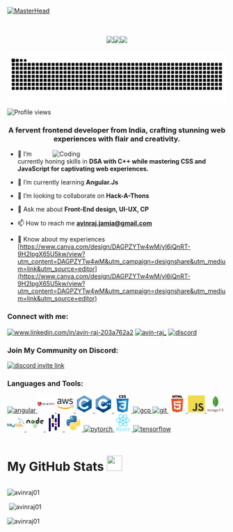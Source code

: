  [![MasterHead](https://i.pinimg.com/originals/90/70/32/9070324cdfc07c68d60eed0c39e77573.gif)](https://Avinraj01.io)

<h1 align="center"><img src="https://media.giphy.com/media/hvRJCLFzcasrR4ia7z/giphy.gif" width="35"><img src="https://readme-typing-svg.herokuapp.com?center=true&size=28&color=F758D4&background=FFFFFF00&lines=-CIAO-FOLKS+My_Self_AVIN_RAJ;" /><img src="https://media.giphy.com/media/hvRJCLFzcasrR4ia7z/giphy.gif" width="35"></h1>
<a align="center" href="#-my-github-stats--"><img align="center" src="https://raw.githubusercontent.com/BEPb/BEPb/output/github-contribution-grid-snake.svg" alt="GitHub Streak" /></a>

<p align="left">
  <img src="https://komarev.com/ghpvc/?username=avinraj01&color=blueviolet&style=flat-square&label=Profile+Views" alt="Profile views" width="200" height="35">
</p>  

<h3 align="center">A fervent frontend developer from India, crafting stunning web experiences with flair and creativity.</h3>
<img align="right" alt="Coding" width="400" src="https://i.pinimg.com/originals/8b/35/fe/8b35fef55fba1a201c9c7a11d3ec3d64.gif">





- 🔭 I’m currently honing skills in **DSA with C++ while mastering CSS and JavaScript for captivating web experiences.**

- 🌱 I’m currently learning **Angular.Js**

- 👯 I’m looking to collaborate on **Hack-A-Thons**

- 💬 Ask me about **Front-End design, UI-UX, CP**

- 📫 How to reach me **avinraj.jamia@gmail.com**

- 📄 Know about my experiences [https://www.canva.com/design/DAGPZYTw4wM/yl6iQnRT-9H2IpgX65U5kw/view?utm_content=DAGPZYTw4wM&utm_campaign=designshare&utm_medium=link&utm_source=editor](https://www.canva.com/design/DAGPZYTw4wM/yl6iQnRT-9H2IpgX65U5kw/view?utm_content=DAGPZYTw4wM&utm_campaign=designshare&utm_medium=link&utm_source=editor)

<h3 align="left">Connect with me:</h3>
<p align="left">
<a href="https://linkedin.com/in/www.linkedin.com/in/avin-raj-203a762a2" target="blank"><img align="center" src="https://raw.githubusercontent.com/rahuldkjain/github-profile-readme-generator/master/src/images/icons/Social/linked-in-alt.svg" alt="www.linkedin.com/in/avin-raj-203a762a2" height="30" width="40" /></a>
<a href="https://www.leetcode.com/avin-raj_" target="blank"><img align="center" src="https://raw.githubusercontent.com/rahuldkjain/github-profile-readme-generator/master/src/images/icons/Social/leet-code.svg" alt="avin-raj_" height="30" width="40" /></a>
<a href="https://discord.gg/cxPVXXvK" target="blank"><img align="center" src="https://img.icons8.com/color/48/000000/discord-new-logo.png" alt="discord" height="30" width="40" /></a>
</p>

<h3 align="left">Join My Community on Discord:</h3>
<p align="left">
<a href="https://discord.gg/cxPVXXvK" target="blank"><img src="https://img.shields.io/badge/Discord-Join%20My%20Community-5865F2?logo=discord&logoColor=white" alt="discord invite link"></a>
</p>

<h3 align="left">Languages and Tools:</h3>
<p align="left"> <a href="https://angular.io" target="_blank" rel="noreferrer"> <img src="https://angular.io/assets/images/logos/angular/angular.svg" alt="angular" width="40" height="40"/> </a> <a href="https://angular.io" target="_blank" rel="noreferrer"> <img src="https://raw.githubusercontent.com/devicons/devicon/master/icons/angularjs/angularjs-original-wordmark.svg" alt="angularjs" width="40" height="40"/> </a> <a href="https://aws.amazon.com" target="_blank" rel="noreferrer"> <img src="https://raw.githubusercontent.com/devicons/devicon/master/icons/amazonwebservices/amazonwebservices-original-wordmark.svg" alt="aws" width="40" height="40"/> </a> <a href="https://www.cprogramming.com/" target="_blank" rel="noreferrer"> <img src="https://raw.githubusercontent.com/devicons/devicon/master/icons/c/c-original.svg" alt="c" width="40" height="40"/> </a> <a href="https://www.w3schools.com/cpp/" target="_blank" rel="noreferrer"> <img src="https://raw.githubusercontent.com/devicons/devicon/master/icons/cplusplus/cplusplus-original.svg" alt="cplusplus" width="40" height="40"/> </a> <a href="https://www.w3schools.com/css/" target="_blank" rel="noreferrer"> <img src="https://raw.githubusercontent.com/devicons/devicon/master/icons/css3/css3-original-wordmark.svg" alt="css3" width="40" height="40"/> </a> <a href="https://cloud.google.com" target="_blank" rel="noreferrer"> <img src="https://www.vectorlogo.zone/logos/google_cloud/google_cloud-icon.svg" alt="gcp" width="40" height="40"/> </a> <a href="https://git-scm.com/" target="_blank" rel="noreferrer"> <img src="https://www.vectorlogo.zone/logos/git-scm/git-scm-icon.svg" alt="git" width="40" height="40"/> </a> <a href="https://www.w3.org/html/" target="_blank" rel="noreferrer"> <img src="https://raw.githubusercontent.com/devicons/devicon/master/icons/html5/html5-original-wordmark.svg" alt="html5" width="40" height="40"/> </a> <a href="https://developer.mozilla.org/en-US/docs/Web/JavaScript" target="_blank" rel="noreferrer"> <img src="https://raw.githubusercontent.com/devicons/devicon/master/icons/javascript/javascript-original.svg" alt="javascript" width="40" height="40"/> </a> <a href="https://www.mongodb.com/" target="_blank" rel="noreferrer"> <img src="https://raw.githubusercontent.com/devicons/devicon/master/icons/mongodb/mongodb-original-wordmark.svg" alt="mongodb" width="40" height="40"/> </a> <a href="https://www.mysql.com/" target="_blank" rel="noreferrer"> <img src="https://raw.githubusercontent.com/devicons/devicon/master/icons/mysql/mysql-original-wordmark.svg" alt="mysql" width="40" height="40"/> </a> <a href="https://nodejs.org" target="_blank" rel="noreferrer"> <img src="https://raw.githubusercontent.com/devicons/devicon/master/icons/nodejs/nodejs-original-wordmark.svg" alt="nodejs" width="40" height="40"/> </a> <a href="https://pandas.pydata.org/" target="_blank" rel="noreferrer"> <img src="https://raw.githubusercontent.com/devicons/devicon/2ae2a900d2f041da66e950e4d48052658d850630/icons/pandas/pandas-original.svg" alt="pandas" width="40" height="40"/> </a> <a href="https://www.python.org" target="_blank" rel="noreferrer"> <img src="https://raw.githubusercontent.com/devicons/devicon/master/icons/python/python-original.svg" alt="python" width="40" height="40"/> </a> <a href="https://pytorch.org/" target="_blank" rel="noreferrer"> <img src="https://www.vectorlogo.zone/logos/pytorch/pytorch-icon.svg" alt="pytorch" width="40" height="40"/> </a> <a href="https://reactjs.org/" target="_blank" rel="noreferrer"> <img src="https://raw.githubusercontent.com/devicons/devicon/master/icons/react/react-original-wordmark.svg" alt="react" width="40" height="40"/> </a> <a href="https://www.tensorflow.org" target="_blank" rel="noreferrer"> <img src="https://www.vectorlogo.zone/logos/tensorflow/tensorflow-icon.svg" alt="tensorflow" width="40" height="40"/> </a> </p>

<div style="display: flex; align-items: center">
  <h1> 
    My GitHub Stats 
    <a href="#-my-github-stats--">
      <img src = "https://raw.githubusercontent.com/HighAmbition211/HighAmbition211/auxiliary/others/charts.gif" width = 35px height = 35px>
    </a>
  </h1>
</div>

<p><img align="Center" src="https://github-readme-stats.vercel.app/api/top-langs?username=avinraj01&show_icons=true&locale=en&layout=compact" alt="avinraj01" /></p>

<p>&nbsp;<img align="center" src="https://github-readme-stats.vercel.app/api?username=avinraj01&show_icons=true&locale=en" alt="avinraj01" /></p>


<p><img align="center" src="https://github-readme-streak-stats.herokuapp.com/?user=avinraj01&" alt="avinraj01" /></p>


